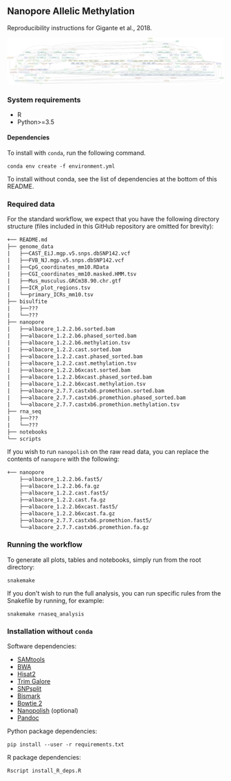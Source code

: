 ## Nanopore Allelic Methylation

Reproducibility instructions for Gigante et al., 2018.

[![Directed Acyclic Dependency Graph](dependency_graph.svg)](http://htmlpreview.github.io/?https://github.com/scottgigante/nanopore-allelic-methylation/blob/master/dependency_graph.svg)

### System requirements

* R
* Python>=3.5

#### Dependencies

To install with `conda`, run the following command.

```
conda env create -f environment.yml
```

To install without conda, see the list of dependencies at the bottom of this README.

### Required data

For the standard workflow, we expect that you have the following directory structure (files included in this GitHub repository are omitted for brevity):

```
+── README.md
├── genome_data
|   ├──CAST_EiJ.mgp.v5.snps.dbSNP142.vcf
|   ├──FVB_NJ.mgp.v5.snps.dbSNP142.vcf
|   ├──CpG_coordinates_mm10.RData
|   ├──CGI_coordinates_mm10.masked.HMM.tsv
|   ├──Mus_musculus.GRCm38.90.chr.gtf
|   ├──ICR_plot_regions.tsv
|   └──primary_ICRs_mm10.tsv
├── bisulfite
|   ├──???
|   └──???
├── nanopore
|   ├──albacore_1.2.2.b6.sorted.bam
|   ├──albacore_1.2.2.b6.phased_sorted.bam
|   ├──albacore_1.2.2.b6.methylation.tsv
|   ├──albacore_1.2.2.cast.sorted.bam
|   ├──albacore_1.2.2.cast.phased_sorted.bam
|   ├──albacore_1.2.2.cast.methylation.tsv
|   ├──albacore_1.2.2.b6xcast.sorted.bam
|   ├──albacore_1.2.2.b6xcast.phased_sorted.bam
|   ├──albacore_1.2.2.b6xcast.methylation.tsv
|   ├──albacore_2.7.7.castxb6.promethion.sorted.bam
|   ├──albacore_2.7.7.castxb6.promethion.phased_sorted.bam
|   └──albacore_2.7.7.castxb6.promethion.methylation.tsv
├── rna_seq
|   ├──???
|   └──???
├── notebooks
└── scripts
```

If you wish to run `nanopolish` on the raw read data, you can replace the contents of `nanopore` with the following:

```
+── nanopore
    ├──albacore_1.2.2.b6.fast5/
    ├──albacore_1.2.2.b6.fa.gz
    ├──albacore_1.2.2.cast.fast5/
    ├──albacore_1.2.2.cast.fa.gz
    ├──albacore_1.2.2.b6xcast.fast5/
    ├──albacore_1.2.2.b6xcast.fa.gz
    ├──albacore_2.7.7.castxb6.promethion.fast5/
    └──albacore_2.7.7.castxb6.promethion.fa.gz
```

### Running the workflow

To generate all plots, tables and notebooks, simply run from the root directory:

```
snakemake
```

If you don't wish to run the full analysis, you can run specific rules from the Snakefile by running, for example:

```
snakemake rnaseq_analysis
```

### Installation without `conda`

Software dependencies:

* [SAMtools](http://www.htslib.org/download/)
* [BWA](https://sourceforge.net/projects/bio-bwa/files/)
* [Hisat2](https://ccb.jhu.edu/software/hisat2/index.shtml)
* [Trim Galore](https://www.bioinformatics.babraham.ac.uk/projects/trim_galore/)
* [SNPsplit](https://www.bioinformatics.babraham.ac.uk/projects/SNPsplit/)
* [Bismark](https://www.bioinformatics.babraham.ac.uk/projects/bismark/)
* [Bowtie 2](http://bowtie-bio.sourceforge.net/bowtie2/index.shtml)
* [Nanopolish](https://nanopolish.readthedocs.io/en/latest/installation.html) (optional)
* [Pandoc](https://pandoc.org/installing.html)

Python package dependencies:

```
pip install --user -r requirements.txt
```

R package dependencies:

```
Rscript install_R_deps.R
```